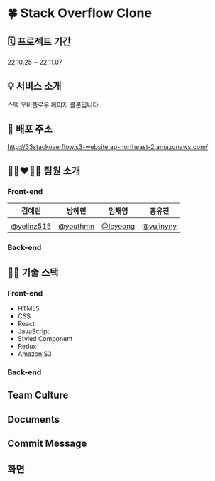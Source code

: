 # 🍀 Stack Overflow Clone

## 🗓️ 프로젝트 기간

22.10.25 ~ 22.11.07

## 💡 서비스 소개

스택 오버플로우 페이지 클론입니다.

## 🔗 배포 주소

http://33stackoverflow.s3-website.ap-northeast-2.amazonaws.com/

## 👩🏻‍❤️‍👨🏻 팀원 소개

### Front-end

김예린|방혜민|임채영|홍유진
---|---|---|---
||||
[@yelinz515](https://github.com/yelinz515)|[@youthmn](https://github.com/youthmn)|[@Icyeong](https://github.com/Icyeong)|[@yujinyny](https://github.com/yujinyny)

### Back-end

## 🧑‍💻 기술 스택

### Front-end

- HTML5
- CSS
- React
- JavaScript
- Styled Component
- Redux
- Amazon S3

### Back-end

## Team Culture

## Documents

## Commit Message

## 화면
